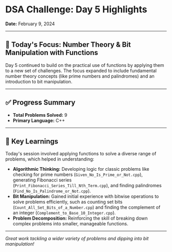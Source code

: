 # DSA Challenge: Day 5 Highlights

**Date:** February 9, 2024

---

## 🎯 Today's Focus: Number Theory & Bit Manipulation with Functions

Day 5 continued to build on the practical use of functions by applying them to a new set of challenges. The focus expanded to include fundamental number theory concepts (like prime numbers and palindromes) and an introduction to bit manipulation.

---

## ✅ Progress Summary

-   **Total Problems Solved:** 9
-   **Primary Language:** C++

---

## 🧠 Key Learnings

Today's session involved applying functions to solve a diverse range of problems, which helped in understanding:

-   **Algorithmic Thinking:** Developing logic for classic problems like checking for prime numbers (`Given_No_Is_Prime_or_Not.cpp`), generating Fibonacci series (`Print_Fibonacci_Series_Till_Nth_Term.cpp`), and finding palindromes (`Find_No_Is_Palindrome_or_Not.cpp`).
-   **Bit Manipulation:** Gained initial experience with bitwise operations to solve problems efficiently, such as counting set bits (`Count_All_Set_Bits_of_a_Number.cpp`) and finding the complement of an integer (`Complement_to_Base_10_Integer.cpp`).
-   **Problem Decomposition:** Reinforcing the skill of breaking down complex problems into smaller, manageable functions.

---

_Great work tackling a wider variety of problems and dipping into bit manipulation!_
